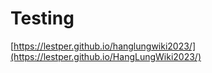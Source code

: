 # Testing
[https://lestper.github.io/hanglungwiki2023/](https://lestper.github.io/HangLungWiki2023/)
